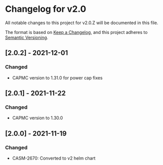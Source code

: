 # Changelog for v2.0

All notable changes to this project for v2.0.Z will be documented in this file.

The format is based on [Keep a Changelog](https://keepachangelog.com/en/1.0.0/),
and this project adheres to [Semantic Versioning](https://semver.org/spec/v2.0.0.html).

## [2.0.2] - 2021-12-01

### Changed

- CAPMC version to 1.31.0 for power cap fixes

## [2.0.1] - 2021-11-22

### Changed

- CAPMC version to 1.30.0

## [2.0.0] - 2021-11-19

### Changed

- CASM-2670: Converted to v2 helm chart
